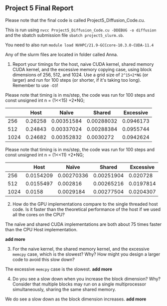 ## Project 5 Final Report

Please note that the final code is called Project5_Diffusion_Code.cu.

This is run using `nvcc Project5_Diffusion_Code.cu -DDEBUG -o diffusion` and the sbatch submission file `sbatch project5_slurm.sb`. 

You need to also run `module load NVHPC/21.9-GCCcore-10.3.0-CUDA-11.4`

Any of the slurm files are located in folder called Anna.


1. Report your timings for the host, naive CUDA kernel, shared memory CUDA kernel,
and the excessive memory copying case, using block dimensions of 256, 512,
and 1024. Use a grid size of `2^15+2*NG` (or larger) and run for 100 steps (or
shorter, if it's taking too long). Remember to use `-O3`!

Please note that timing is in ms/step, the code was run for 100 steps and const unsigned int n = (1<<15) +2*NG;

|      | Host    | Naïve      | Shared     | Excessive |
| ---- | ------- | ---------- | ---------- | --------- |
| 256  | 0.26258 | 0.00351584 | 0.00288032 | 0.0946173 |
| 512  | 0.24843 | 0.00337024 | 0.00288384 | 0.0955744 |
| 1024 | 0.24682 | 0.00352832 | 0.0030272  | 0.0942624 |

Please note that timing is in ms/step, the code was run for 100 steps and const unsigned int n = (1<<11) +2*NG;

|      | Host      | Naïve      | Shared     | Excessive |
| ---- | --------- | ---------- | ---------- | --------- |
| 256  | 0.0154209 | 0.00270336 | 0.00251904 | 0.020728  |
| 512  | 0.0155497 | 0.002816   | 0.00265216 | 0.0197814 |
| 1024 | 0.0158    | 0.0029184  | 0.00277504 | 0.0204307 |

2. How do the GPU implementations compare to the single threaded host code. Is it
faster than the theoretical performance of the host if we used all the cores on
the CPU?

The naïve and shared CUDA implementations are both about 75 times faster than the CPU Host implementation.

**add more**

3. For the naive kernel, the shared memory kernel, and the excessive `memcpy` case,
which is the slowest? Why? How might you design a larger code to avoid this slow down?

The excessive `memcpy` case is the slowest. **add more**

4. Do you see a slow down when you increase the block dimension? Why? Consider
that multiple blocks may run on a single multiprocessor simultaneously, sharing
the same shared memory.

We do see a slow down as the block dimension increases. **add more**
